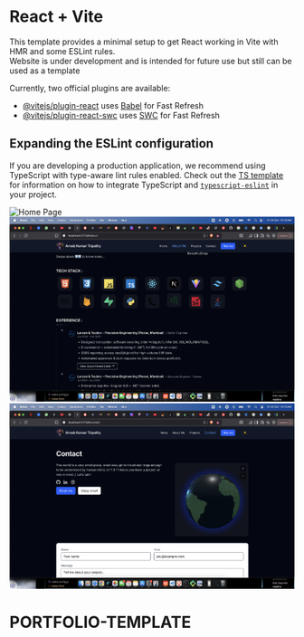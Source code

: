 # React + Vite


This template provides a minimal setup to get React working in Vite with HMR and some ESLint rules.<br>
Website is under development and is intended for future use but still can be used as a template

Currently, two official plugins are available:

- [@vitejs/plugin-react](https://github.com/vitejs/vite-plugin-react/blob/main/packages/plugin-react) uses [Babel](https://babeljs.io/) for Fast Refresh
- [@vitejs/plugin-react-swc](https://github.com/vitejs/vite-plugin-react/blob/main/packages/plugin-react-swc) uses [SWC](https://swc.rs/) for Fast Refresh

## Expanding the ESLint configuration

If you are developing a production application, we recommend using TypeScript with type-aware lint rules enabled. Check out the [TS template](https://github.com/vitejs/vite/tree/main/packages/create-vite/template-react-ts) for information on how to integrate TypeScript and [`typescript-eslint`](https://typescript-eslint.io) in your project.

![Home Page](public/Homepage.png)
![About me Section](public/aboutpage.png)
![contacts Page](public/contactpage.png)



# PORTFOLIO-TEMPLATE
